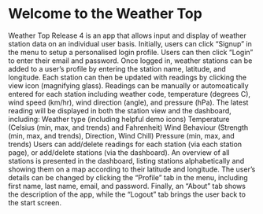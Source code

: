 Welcome to the Weather Top
===========================

Weather Top Release 4 is an app that allows input and display of weather station data on an individual user basis. Initially, users can click “Signup” in the menu to setup a personalised login profile. Users can then click “Login” to enter their email and password. Once logged in, weather stations can be added to a user’s profile by entering the station name, latitude, and longitude. Each station can then be updated with readings by clicking the view icon (magnifying glass). Readings can be manually or automoatically entered for each station including weather code, temperature (degrees C), wind speed (km/hr), wind direction (angle), and pressure (hPa). The latest reading will be displayed in both the station view and the dashboard, including:
Weather type (including helpful demo icons)
Temperature (Celsius (min, max, and trends) and Fahrenheit)
Wind Behaviour (Strength (min, max, and trends), Direction, Wind Chill)
Pressure (min, max, and trends)
Users can add/delete readings for each station (via each station page), or add/delete stations (via the dashboard). An overview of all stations is presented in the dashboard, listing stations alphabetically and showing them on a map according to their latitude and longitude. The user’s details can be changed by clicking the “Profile” tab in the menu, including first name, last name, email, and password. Finally, an “About” tab shows the description of the app, while the “Logout” tab brings the user back to the start screen. 
